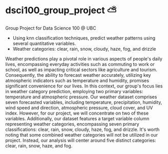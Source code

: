 # dsci100_group_project ⛅
Group Project for Data Science 100 @ UBC
- Using knn classification techniques, predict weather patterns using several quantitative variables.
- Weather categories: clear, rain, snow, cloudy, haze, fog, and drizzle

Weather predictions play a pivotal role in various aspects of people's daily lives, encompassing everyday activities such as commuting to work or school, as well as impacting critical sectors like agriculture and tourism. Consequently, the ability to forecast weather accurately, utilizing key atmospheric indicators such as temperature and humidity, promises significant convenience for our lives. In this context, our group's focus lies in weather category prediction, employing two primary variables: temperature and atmospheric pressure. Our weather dataset comprises seven forecasted variables, including temperature, precipitation, humidity, wind speed and direction, atmospheric pressure, cloud cover, and UV index. However, for our project, we will concentrate on two of these variables. Additionally, our dataset features a target variable column representing weather categories, encompassing seven primary classifications: clear, rain, snow, cloudy, haze, fog, and drizzle. It's worth noting that some combined weather categories will not be utilized in our project. Instead, our analysis will center around five distinct categories: clear, rain, snow, haze, and fog.
